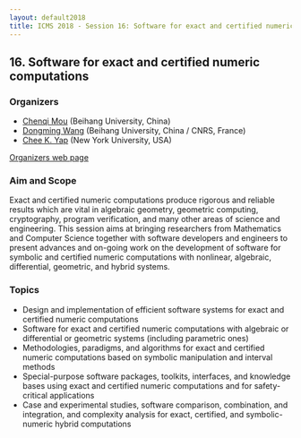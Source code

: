 ```yaml
---
layout: default2018
title: ICMS 2018 - Session 16: Software for exact and certified numeric computations
---
```

## 16. Software for exact and certified numeric computations

### Organizers

*   [Chenqi Mou](mailto:chenqi.mou@gmail.com) (Beihang University, China)
*   [Dongming Wang](mailto:Dongming.Wang@lip6.fr) (Beihang University, China / CNRS, France)
*   [Chee K. Yap](mailto:yap@cs.nyu.edu)  (New York University, USA)

[Organizers web page](http://cmou.net/files/ICMS2018.html)

### Aim and Scope


Exact and certified numeric computations produce rigorous and reliable results which are vital in algebraic geometry, geometric computing, cryptography, program verification, and many other areas of science and engineering. This session aims at bringing researchers from Mathematics and Computer Science together with software developers and engineers to present advances and on-going work on the development of software for symbolic and certified numeric computations with nonlinear, algebraic, differential, geometric, and hybrid systems. 

### Topics 

+ Design and implementation of efficient software systems for exact and certified numeric computations
+ Software for exact and certified numeric computations with algebraic or differential or geometric systems (including parametric ones)
+ Methodologies, paradigms, and algorithms for exact and certified numeric computations based on symbolic manipulation and interval methods
+ Special-purpose software packages, toolkits, interfaces, and knowledge bases using exact and certified numeric computations and for safety-critical applications
+ Case and experimental studies, software comparison, combination, and integration, and complexity analysis for exact, certified, and symbolic-numeric hybrid computations

